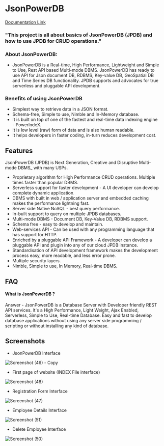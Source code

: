 
# JsonPowerDB 

[Documentation Link](http://login2explore.com/jpdb/docs.html)

### "This project is all about basics of JsonPowerDB (JPDB) and how to use JPDB for CRUD operations." 
### About JsonPowerDB:

- JsonPowerDB is a Real-time, High Performance, Lightweight and Simple to Use, Rest API based Multi-mode DBMS. JsonPowerDB has ready to use API for Json document DB, RDBMS, Key-value DB, GeoSpatial DB and Time Series DB functionality. JPDB supports and advocates for true serverless and pluggable API development.

### Benefits of using JsonPowerDB

- Simplest way to retrieve data in a JSON format.
- Schema-free, Simple to use, Nimble and In-Memory database.
- It is built on top of one of the fastest and real-time data indexing engine - PowerIndeX.
- It is low level (raw) form of data and is also human readable.
- It helps developers in faster coding, in-turn reduces development cost.



## Features
JsonPowerDB (JPDB) is Next Generation, Creative and Disruptive Multi-mode DBMS_ with many USPs.
- Proprietary algorithm for High Performance CRUD operations. Multiple times faster than popular DBMS.
- Serverless support for faster development - A UI developer can develop complete dynamic application.
- DBMS with built in web / application server and embedded caching makes the performance lightning fast.
- Server side Native NoSQL - best query performance.
- In-built support to query on multiple JPDB databases.
- Multi-mode DBMS - Document DB, Key-Value DB, RDBMS support.
- Schema free - easy to develop and maintain.
- Web-services API - Can be used with any programming language that has support for HTTP.
- Enriched by a pluggable API Framework - A developer can develop a pluggable API and plugin into any of our cloud JPDB instance.
- Standardisation of API development framework makes the development process easy, more readable, and less error prone.
- Multiple security layers.
- Nimble, Simple to use, In Memory, Real-time DBMS.


  
## FAQ

#### What is JsonPowerDB ?

Answer -  JsonPowerDB is a Database Server with Developer friendly REST API services. It's a High Performance, Light Weight, Ajax Enabled, Serverless, Simple to Use, Real-time Database. Easy and fast to develop database applications without using any server side programming / scripting or without installing any kind of database.


 
## Screenshots

- JsonPowerDB Interface

![Screenshot (46) - Copy](https://user-images.githubusercontent.com/70262355/129165162-75efdce1-082c-4bdc-9978-5cda1a320b4f.png)

- First page of website (INDEX File interface)

![Screenshot (48)](https://user-images.githubusercontent.com/70262355/129227253-dcfdd6ca-f34b-46f2-b220-b016537881b6.png)

-  Registration Form Interface

![Screenshot (47)](https://user-images.githubusercontent.com/70262355/129166127-79ce2160-5f9b-4e39-9264-e0a74bedf851.png)

- Employee Details Interface

![Screenshot (51)](https://user-images.githubusercontent.com/70262355/129227720-8d8e3b56-36f3-447f-8f94-830bc01a8aea.png)

- Delete Employee Interface

![Screenshot (50)](https://user-images.githubusercontent.com/70262355/129227724-dd7735e4-fd35-44bb-b922-a569838ea65a.png)

  
